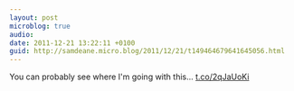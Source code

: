 ```yaml
---
layout: post
microblog: true
audio: 
date: 2011-12-21 13:22:11 +0100
guid: http://samdeane.micro.blog/2011/12/21/t149464679641645056.html
---
```

You can probably see where I'm going with this... [t.co/2qJaUoKi](http://t.co/2qJaUoKi)
